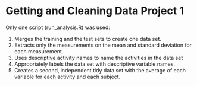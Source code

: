 Getting and Cleaning Data Project 1
========================================================

Only one script (run_analysis.R) was used:

1. Merges the training and the test sets to create one data set.
1. Extracts only the measurements on the mean and standard deviation for each measurement. 
1. Uses descriptive activity names to name the activities in the data set
1. Appropriately labels the data set with descriptive variable names. 
1. Creates a second, independent tidy data set with the average of each variable for each activity and each subject. 
